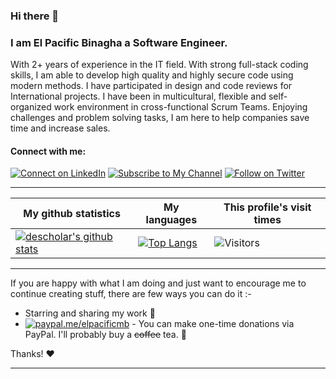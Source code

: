 ### Hi there 👋

### I am El Pacific Binagha a Software Engineer.
With 2+ years of experience in the IT field. With strong full-stack coding skills, I am able to develop high quality and highly secure code using modern methods. I have participated in design and code reviews for International projects. I have been in multicultural, flexible and self-organized work environment in cross-functional Scrum Teams. Enjoying challenges and problem solving tasks, I am here to help companies save time and increase sales.

#### Connect with me:

[![Connect on LinkedIn](https://img.shields.io/badge/--linkedin?label=LinkedIn&logo=LinkedIn&style=social)](https://www.linkedin.com/in/elpacific-binagha) [![Subscribe to My Channel](https://img.shields.io/badge/--gmail?label=YouTube&logo=YouTube&style=social)](https://www.youtube.com/c/ElPacificBinagha?sub_confirmation=1) [![Follow on Twitter](https://img.shields.io/badge/--twitter?label=Twitter&logo=Twitter&style=social)](https://twitter.com/Elpacific_m_bin) 
___

|My github statistics|My languages|This profile's visit times|
|-|-|-|
|[![descholar's github stats](https://github-readme-stats.vercel.app/api?username=elpacificmb&show_icons=true&theme=dark&hide_title=true)](https://github.com/elpacificmb)|[![Top Langs](https://github-readme-stats.vercel.app/api/top-langs/?username=elpacificmb&show_icons=true&theme=dark&layout=compact&hide_title=true)](https://github.com/elpacificmb)|![Visitors](https://profile-counter.glitch.me/%7Belpacificmb%7D/count.svg)
___

If you are happy with what I am doing and just want to encourage me to continue creating stuff, there are few ways you can do it :-

- Starring and sharing my work :rocket:
- [![paypal.me/elpacificmb](https://ionicabizau.github.io/badges/paypal.svg)](https://www.paypal.me/elpacificmb) - You can make one-time donations via PayPal. I'll probably buy a ~~coffee~~ tea. :tea:

Thanks! :heart:
___
<!--

- 🔭 I’m currently working on ...
- 🌱 I’m currently learning ...
- 👯 I’m looking to collaborate on ...
- 🤔 I’m looking for help with ...
- 💬 Ask me about ...
- 📫 How to reach me: ...
- 😄 Pronouns: ...
- ⚡ Fun fact: ...

-->

